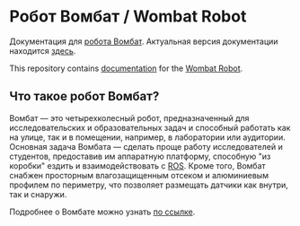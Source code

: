 # Робот Вомбат / Wombat Robot
Документация для [робота Вомбат](https://wombat-ugv.ru). Актуальная версия документации находится [здесь](https://kb-avrora.github.io/wombat-robot/).

This repository contains [documentation](https://kb-avrora.github.io/wombat-robot/) for the [Wombat Robot](https://wombat-ugv.ru). 

## Что такое робот Вомбат?
Вомбат &mdash; это четырехколесный робот, предназначенный для исследовательских и образовательных задач и способный работать как на улице, так и в помещении, например, в лаборатории или аудитории. Основная задача Вомбата &mdash; сделать проще работу исследователей и студентов, предоставив им аппаратную платформу, способную "из коробки" ездить и взаимодействовать с [ROS](http://www.ros.org/). Кроме того, Вомбат снабжен просторным влагозащищенным отсеком и алюминиевым профилем по периметру, что позволяет размещать датчики как внутри, так и снаружи. 

Подробнее о Вомбате можно узнать [по ссылке](https://wombat-ugv.ru/). 
